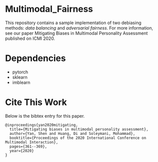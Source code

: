 # Multimodal_Fairness
This repository contains a sample implementation of two debiasing methods: _data balancing_ and _adversarial fairness_. For more information, see our paper Mitigating Biases in Multimodal Personality Assessment published on ICMI 2020.

# Dependencies
-	pytorch
-	sklearn
-	imblearn

# Cite This Work
Below is the bibtex entry for this paper.
```
@inproceedings{yan2020mitigating,
  title={Mitigating biases in multimodal personality assessment},
  author={Yan, Shen and Huang, Di and Soleymani, Mohammad},
  booktitle={Proceedings of the 2020 International Conference on Multimodal Interaction},
  pages={361--369},
  year={2020}
}
```
